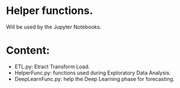 # Helper functions.

Will be used by the Jupyter Notebooks.

# Content:

- ETL.py: Etract Transform Load.
- HelperFunc.py: functions used during Exploratory Data Analysis.
- DeepLearnFunc.py: help the Deep Learning phase for forecasting.
